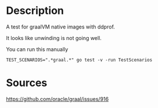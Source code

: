 # Description

A test for graalVM native images with ddprof.

It looks like unwinding is not going well.

You can run this manually
```
TEST_SCENARIOS=".*graal.*" go test -v -run TestScenarios
```

# Sources

https://github.com/oracle/graal/issues/916
